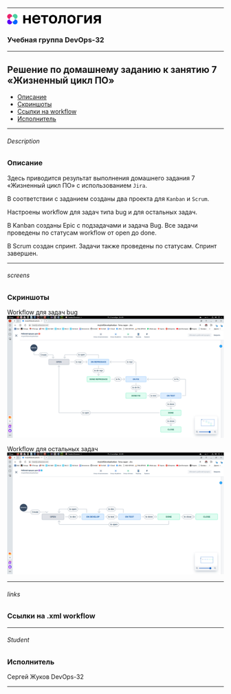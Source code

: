 
---
<img src="Netology.png" height="24px"/>

### Учебная группа DevOps-32

---

## Решение по домашнему заданию к занятию 7 «Жизненный цикл ПО»


- [Описание](#description)
- [Скриншоты](#screens)
- [Ссылки на workflow](#links)
- [Исполнитель](#student)

---

###### Description
### Описание

Здесь приводится результат выполнения домашнего задания 7 «Жизненный цикл ПО» c использованием `Jira`.

В соответствии с заданием созданы два проекта для `Kanban` и `Scrum`.

Настроены workflow для задач типа bug и для остальных задач.

В Kanban созданы Epic с подзадачами и задача Bug. Все задачи проведены по статусам workflow от open до done.

В Scrum создан спринт. Задачи также проведены по статусам. Спринт завершен. 


---

###### screens
### Скриншоты

Workflow для задач bug
![Workflow для задач bug](Jira/WorkflowBugTasks.png)

Workflow для остальных задач
![Workflow для остальных задач](Jira/WorkflowAllTasks.png)

---

###### links
### Ссылки на .xml workflow

---


###### Student
### Исполнитель

Сергей Жуков DevOps-32

---


